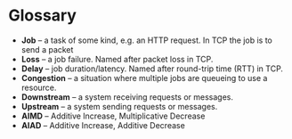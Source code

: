 # Glossary

- **Job** – a task of some kind, e.g. an HTTP request. In TCP the job is to send a packet
- **Loss** – a job failure. Named after packet loss in TCP.
- **Delay** – job duration/latency. Named after round-trip time (RTT) in TCP.
- **Congestion** – a situation where multiple jobs are queueing to use a resource.
- **Downstream** – a system receiving requests or messages.
- **Upstream** – a system sending requests or messages.
- **AIMD** – Additive Increase, Multiplicative Decrease
- **AIAD** – Additive Increase, Additive Decrease
